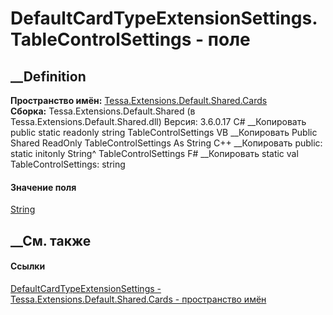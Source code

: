 # DefaultCardTypeExtensionSettings.TableControlSettings - поле
##  __Definition
 **Пространство имён:**
[Tessa.Extensions.Default.Shared.Cards](N_Tessa_Extensions_Default_Shared_Cards.htm)  
 **Сборка:** Tessa.Extensions.Default.Shared (в
Tessa.Extensions.Default.Shared.dll) Версия: 3.6.0.17
C# __Копировать
     public static readonly string TableControlSettings
VB __Копировать
     Public Shared ReadOnly TableControlSettings As String
C++ __Копировать
     public:
    static initonly String^ TableControlSettings
F# __Копировать
     static val TableControlSettings: string
#### Значение поля
[String](https://learn.microsoft.com/dotnet/api/system.string)
##  __См. также
#### Ссылки
[DefaultCardTypeExtensionSettings -
](T_Tessa_Extensions_Default_Shared_Cards_DefaultCardTypeExtensionSettings.htm)
[Tessa.Extensions.Default.Shared.Cards - пространство
имён](N_Tessa_Extensions_Default_Shared_Cards.htm)
